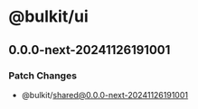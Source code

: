 # @bulkit/ui

## 0.0.0-next-20241126191001

### Patch Changes

- @bulkit/shared@0.0.0-next-20241126191001
